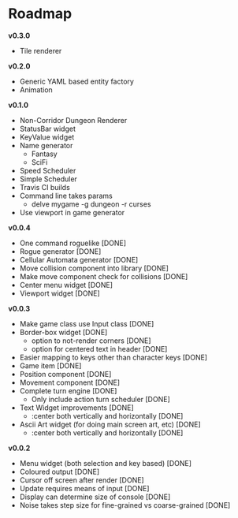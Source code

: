 Roadmap
=======

**v0.3.0**

* Tile renderer

**v0.2.0**

* Generic YAML based entity factory
* Animation

**v0.1.0**

* Non-Corridor Dungeon Renderer
* StatusBar widget
* KeyValue widget
* Name generator
  - Fantasy
  - SciFi
*  Speed Scheduler
* Simple Scheduler
* Travis CI builds
* Command line takes params
  * delve mygame -g dungeon -r curses
* Use viewport in game generator

**v0.0.4**

* One command roguelike [DONE]
* Rogue generator [DONE]
* Cellular Automata generator [DONE]
* Move collision component into library [DONE]
* Make move component check for collisions [DONE]
* Center menu widget [DONE]
* Viewport widget [DONE]

**v0.0.3**

* Make game class use Input class [DONE]
* Border-box widget [DONE]
  * option to not-render corners [DONE]
  * option for centered text in header [DONE]
* Easier mapping to keys other than character keys [DONE]
* Game item [DONE]
* Position component [DONE]
* Movement component [DONE]
* Complete turn engine [DONE]
  * Only include action turn scheduler [DONE]
* Text Widget improvements [DONE]
  * :center both vertically and horizontally [DONE]
* Ascii Art widget (for doing main screen art, etc) [DONE]
  * :center both vertically and horizontally [DONE]

**v0.0.2**

* Menu widget (both selection and key based) [DONE]
* Coloured output [DONE]
* Cursor off screen after render [DONE]
* Update requires means of input [DONE]
* Display can determine size of console [DONE]
* Noise takes step size for fine-grained vs coarse-grained [DONE]
